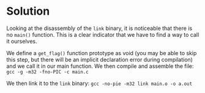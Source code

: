 # Solution

Looking at the disassembly of the `link` binary, it is noticeable that there is no `main()` function.
This is a clear indicator that we have to find a way to call it ourselves.

We define a `get_flag()` function prototype as void (you may be able to skip this step, but there will be an implicit declaration error during compilation) and we call it in our main function.
We then compile and assemble the file:
`gcc -g -m32 -fno-PIC -c main.c`

We then link it to the `link` binary:
`gcc -no-pie -m32 link main.o -o a.out`
